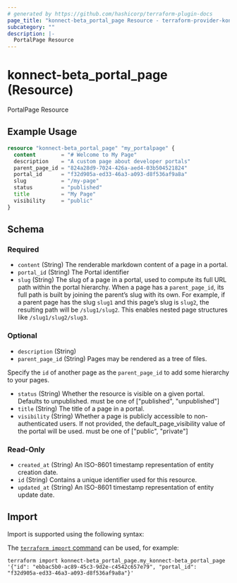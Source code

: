 ```yaml
---
# generated by https://github.com/hashicorp/terraform-plugin-docs
page_title: "konnect-beta_portal_page Resource - terraform-provider-konnect-beta"
subcategory: ""
description: |-
  PortalPage Resource
---
```


# konnect-beta_portal_page (Resource)

PortalPage Resource

## Example Usage

```terraform
resource "konnect-beta_portal_page" "my_portalpage" {
  content        = "# Welcome to My Page"
  description    = "A custom page about developer portals"
  parent_page_id = "824a28d9-7024-426a-aed4-03b504521824"
  portal_id      = "f32d905a-ed33-46a3-a093-d8f536af9a8a"
  slug           = "/my-page"
  status         = "published"
  title          = "My Page"
  visibility     = "public"
}
```

<!-- schema generated by tfplugindocs -->
## Schema

### Required

- `content` (String) The renderable markdown content of a page in a portal.
- `portal_id` (String) The Portal identifier
- `slug` (String) The slug of a page in a portal, used to compute its full URL path within the portal hierarchy. 
When a page has a `parent_page_id`, its full path is built by joining the parent’s slug with its own. 
For example, if a parent page has the slug `slug1` and this page’s slug is `slug2`, the resulting path will be `/slug1/slug2`. 
This enables nested page structures like `/slug1/slug2/slug3`.

### Optional

- `description` (String)
- `parent_page_id` (String) Pages may be rendered as a tree of files.

Specify the `id` of another page as the `parent_page_id` to add some hierarchy to your pages.
- `status` (String) Whether the resource is visible on a given portal. Defaults to unpublished. must be one of ["published", "unpublished"]
- `title` (String) The title of a page in a portal.
- `visibility` (String) Whether a page is publicly accessible to non-authenticated users.
If not provided, the default_page_visibility value of the portal will be used.
must be one of ["public", "private"]

### Read-Only

- `created_at` (String) An ISO-8601 timestamp representation of entity creation date.
- `id` (String) Contains a unique identifier used for this resource.
- `updated_at` (String) An ISO-8601 timestamp representation of entity update date.

## Import

Import is supported using the following syntax:

The [`terraform import` command](https://developer.hashicorp.com/terraform/cli/commands/import) can be used, for example:

```shell
terraform import konnect-beta_portal_page.my_konnect-beta_portal_page '{"id": "ebbac5b0-ac89-45c3-9d2e-c4542c657e79", "portal_id": "f32d905a-ed33-46a3-a093-d8f536af9a8a"}'
```
